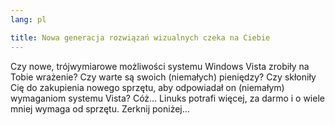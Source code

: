 ```yaml
---
lang: pl

title: Nowa generacja rozwiązań wizualnych czeka na Ciebie
---
```


Czy nowe, trójwymiarowe możliwości systemu Windows Vista zrobiły na
Tobie wrażenie? Czy warte są swoich (niemałych) pieniędzy? Czy skłoniły
Cię do zakupienia nowego sprzętu, aby odpowiadał on (niemałym) wymaganiom
systemu Vista? Cóż... Linuks potrafi więcej, za darmo i o wiele mniej
wymaga od sprzętu. Zerknij poniżej...

<? all_video_ids_from_file ();?>




